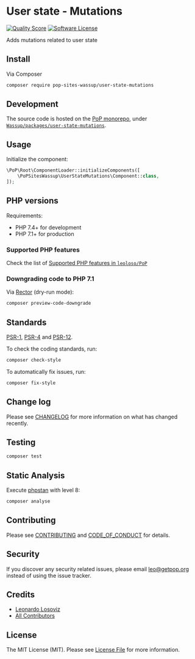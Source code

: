 # User state - Mutations

<!-- [![Build Status][ico-travis]][link-travis] -->
[![Quality Score][ico-code-quality]][link-code-quality]
[![Software License][ico-license]](LICENSE.md)

<!--
[![Latest Version on Packagist][ico-version]][link-packagist]
[![Coverage Status][ico-scrutinizer]][link-scrutinizer]
[![Total Downloads][ico-downloads]][link-downloads]
-->

Adds mutations related to user state

## Install

Via Composer

``` bash
composer require pop-sites-wassup/user-state-mutations
```

## Development

The source code is hosted on the [PoP monorepo](https://github.com/leoloso/PoP), under [`Wassup/packages/user-state-mutations`](https://github.com/leoloso/PoP/tree/master/layers/Wassup/packages/user-state-mutations).

## Usage

Initialize the component:

``` php
\PoP\Root\ComponentLoader::initializeComponents([
    \PoPSitesWassup\UserStateMutations\Component::class,
]);
```

## PHP versions

Requirements:

- PHP 7.4+ for development
- PHP 7.1+ for production

### Supported PHP features

Check the list of [Supported PHP features in `leoloso/PoP`](https://github.com/leoloso/PoP/#supported-php-features)

### Downgrading code to PHP 7.1

Via [Rector](https://github.com/rectorphp/rector) (dry-run mode):

```bash
composer preview-code-downgrade
```

## Standards

[PSR-1](https://www.php-fig.org/psr/psr-1), [PSR-4](https://www.php-fig.org/psr/psr-4) and [PSR-12](https://www.php-fig.org/psr/psr-12).

To check the coding standards, run:

``` bash
composer check-style
```

To automatically fix issues, run:

``` bash
composer fix-style
```

## Change log

Please see [CHANGELOG](CHANGELOG.md) for more information on what has changed recently.

## Testing

``` bash
composer test
```

## Static Analysis

Execute [phpstan](https://github.com/phpstan/phpstan) with level 8:

``` bash
composer analyse
```

## Contributing

Please see [CONTRIBUTING](CONTRIBUTING.md) and [CODE_OF_CONDUCT](CODE_OF_CONDUCT.md) for details.

## Security

If you discover any security related issues, please email leo@getpop.org instead of using the issue tracker.

## Credits

- [Leonardo Losoviz][link-author]
- [All Contributors][link-contributors]

## License

The MIT License (MIT). Please see [License File](LICENSE.md) for more information.

[ico-version]: https://img.shields.io/packagist/v/pop-sites-wassup/user-state-mutations.svg?style=flat-square
[ico-license]: https://img.shields.io/badge/license-MIT-brightgreen.svg?style=flat-square
[ico-travis]: https://img.shields.io/travis/pop-sites-wassup/user-state-mutations/master.svg?style=flat-square
[ico-scrutinizer]: https://img.shields.io/scrutinizer/coverage/g/pop-sites-wassup/user-state-mutations.svg?style=flat-square
[ico-code-quality]: https://img.shields.io/scrutinizer/g/pop-sites-wassup/user-state-mutations.svg?style=flat-square
[ico-downloads]: https://img.shields.io/packagist/dt/pop-sites-wassup/user-state-mutations.svg?style=flat-square

[link-packagist]: https://packagist.org/packages/pop-sites-wassup/user-state-mutations
[link-travis]: https://travis-ci.org/pop-sites-wassup/user-state-mutations
[link-scrutinizer]: https://scrutinizer-ci.com/g/pop-sites-wassup/user-state-mutations/code-structure
[link-code-quality]: https://scrutinizer-ci.com/g/pop-sites-wassup/user-state-mutations
[link-downloads]: https://packagist.org/packages/pop-sites-wassup/user-state-mutations
[link-author]: https://github.com/leoloso
[link-contributors]: ../../../../../../contributors
